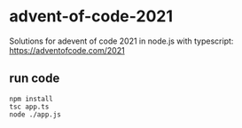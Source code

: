 # advent-of-code-2021

Solutions for adevent of code 2021 in node.js with typescript:
https://adventofcode.com/2021

## run code

```=bash
npm install
tsc app.ts
node ./app.js
```